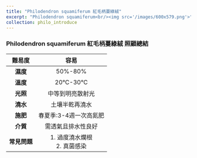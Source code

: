 ```yaml
---
title: "Philodendron squamiferum 紅毛柄蔓綠絨"
excerpt: "Philodendron squamiferum<br/><img src='/images/600x579.png'>"
collection: philo_introduce
---
```


### Philodendron squamiferum 紅毛柄蔓綠絨 照顧總結

|**難易度**| 容易 |
|:-:|:-:|
|**濕度**|50%-80%|
|**溫度**|20°C-30°C|
|**光照**|中等到明亮散射光|
|**澆水**|土壤半乾再澆水|
|**施肥**|春夏季:3-4週一次高氮肥|
|**介質**|需透氣且排水性良好|
|**常見問題**|1. 過度澆水爛根<br>2. 真菌感染|
